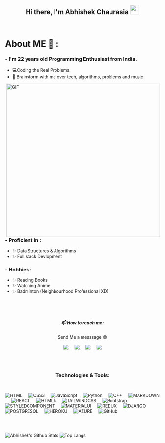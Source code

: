 <h2 align="center"> Hi there, I'm Abhishek Chaurasia <img src="https://raw.githubusercontent.com/MartinHeinz/MartinHeinz/master/wave.gif" width="30px"></h1>

</br>



# About ME 💬 :

### - I'm 22 years old Programming Enthusiast from India.
- 💻Coding the Real Problems. 
- 💬 Brainstorm with me over tech, algorithms, problems and music 

<img hight="400" width="500" alt="GIF" align="right" src="https://github.com/hekcha/hekcha/blob/main/assets/2022.gif">

### - Proficient in :
- ✨ Data Structures & Algorithms
- ✨ Full stack Devlopment

### - Hobbies : 
- ✨ Reading Books
- ✨ Watching Anime
- ✨ Badminton (Neighbourhood Professional XD)
<br>
<br>
<br>
<h5 align="center"> 📫 How to reach me: </h5>
<p align="center"> Send Me a messsage 😄 <br><br> <a href="https://facebook.com/profile.php?id=100009723558349"><img  src="https://img.shields.io/badge/Facebook-1877F2?style=for-the-badge&logo=facebook&logoColor=white" /></a>
&nbsp; &nbsp; 
 <a href="https://www.instagram.com/_abhi_c_/"> <img  src="https://img.shields.io/badge/Instagram-E4405F?style=for-the-badge&logo=instagram&logoColor=white" > </a> &nbsp; &nbsp; 
<a href="https://discord.com/Abhishek__"><img  src="https://img.shields.io/badge/Discord-7289DA?style=for-the-badge&logo=discord&logoColor=white" /></a>
&nbsp; &nbsp;
  <a href="https://www.linkedin.com/in/hi-abhi/"> <img  src="https://img.shields.io/badge/LinkedIn-0077B5?style=for-the-badge&logo=linkedin&logoColor=white" > </a> </p>
<br>
<br>
<h3 align="center">Technologies & Tools:</h3><br/>


![HTML](https://img.shields.io/badge/HTML5-E34F26?style=for-the-badge&logo=html5&logoColor=white)&nbsp;&nbsp;&nbsp;&nbsp;
![CSS3](https://img.shields.io/badge/CSS3-1572B6?style=for-the-badge&logo=css3&logoColor=white)&nbsp;&nbsp;&nbsp;&nbsp;
![JavaScript](https://img.shields.io/badge/JavaScript-F7DF1E?style=for-the-badge&logo=javascript&logoColor=black)&nbsp;&nbsp;&nbsp;&nbsp;
![Python](https://img.shields.io/badge/Python-14354C?style=for-the-badge&logo=python&logoColor=white)&nbsp;&nbsp;&nbsp;&nbsp;
![C++](https://img.shields.io/badge/C%2B%2B-00599C?style=for-the-badge&logo=c%2B%2B&logoColor=white)&nbsp;&nbsp;&nbsp;&nbsp;
![MARKDOWN](https://img.shields.io/badge/Markdown-000000?style=for-the-badge&logo=markdown&logoColor=white)&nbsp;&nbsp;&nbsp;&nbsp;
![REACT](https://img.shields.io/badge/React-20232A?style=for-the-badge&logo=react&logoColor=61DAFB)&nbsp;&nbsp;&nbsp;&nbsp;
![HTML5](https://img.shields.io/badge/-HTML5-black?logo=html5&style=social)&nbsp;&nbsp;&nbsp;&nbsp;
![TAILWINDCSS](https://img.shields.io/badge/Tailwind_CSS-38B2AC?style=for-the-badge&logo=tailwind-css&logoColor=white)&nbsp;&nbsp;&nbsp;&nbsp;
![Bootstrap](https://img.shields.io/badge/Bootstrap-563D7C?style=for-the-badge&logo=bootstrap&logoColor=white)&nbsp;&nbsp;&nbsp;&nbsp;
![STYLEDCOMPONENT](https://img.shields.io/badge/styled--components-DB7093?style=for-the-badge&logo=styled-components&logoColor=white)&nbsp;&nbsp;&nbsp;&nbsp;
![MATERIALUI](https://img.shields.io/badge/Material--UI-0081CB?style=for-the-badge&logo=material-ui&logoColor=white)&nbsp;&nbsp;&nbsp;&nbsp;
![REDUX](https://img.shields.io/badge/Redux-593D88?style=for-the-badge&logo=redux&logoColor=white)&nbsp;&nbsp;&nbsp;&nbsp;
![DJANGO](https://img.shields.io/badge/Django-092E20?style=for-the-badge&logo=django&logoColor=white)&nbsp;&nbsp;&nbsp;&nbsp;
![POSTGRESQL](https://img.shields.io/badge/PostgreSQL-316192?style=for-the-badge&logo=postgresql&logoColor=white)&nbsp;&nbsp;&nbsp;&nbsp;
![HEROKU](https://img.shields.io/badge/Heroku-430098?style=for-the-badge&logo=heroku&logoColor=white)&nbsp;&nbsp;&nbsp;&nbsp;
![AZURE](https://img.shields.io/badge/Microsoft_Azure-0089D6?style=for-the-badge&logo=microsoft-azure&logoColor=white)&nbsp;&nbsp;&nbsp;&nbsp;
![GitHub](https://img.shields.io/badge/GitHub-100000?style=for-the-badge&logo=github&logoColor=white)&nbsp;&nbsp;&nbsp;&nbsp;

<br>
<br>

![Abhishek's Github Stats](https://github-readme-stats.vercel.app/api?username=hekcha&count_private=true&show_icons=true&include_all_commits=true)
![Top Langs](https://github-readme-stats.vercel.app/api/top-langs/?username=hekcha&hide=TeX&layout=compact)



</br>




<!--
**hekcha/hekcha** is a ✨ _special_ ✨ repository because its `README.md` (this file) appears on your GitHub profile.

Here are some ideas to get you started:

- 🔭 I’m currently working on ...
- 🌱 I’m currently learning ...
- 👯 I’m looking to collaborate on ...
- 🤔 I’m looking for help with ...
- 💬 Ask me about ...
- 📫 How to reach me: ...
- 😄 Pronouns: ...
- ⚡ Fun fact: ...
-->
